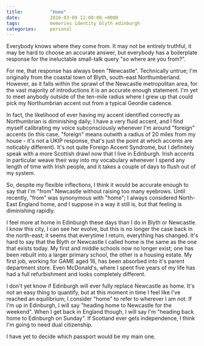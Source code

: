 ```yaml
---
title:          "Home"
date:           2016-03-09 12:00:00 +0000
tags:           memories identity blyth edinburgh
categories:     personal
---
```


Everybody knows where they come from. It may not be entirely truthful, it may be hard to choose an accurate answer, but everybody has a boilerplate response for the ineluctable small-talk query "so where are you from?".

<!-- Read More -->

For me, that response has always been "Newcastle". Technically untrue; I'm originally from the coastal town of Blyth, south-east Northumberland. However, as it falls within the sprawl of the Newcastle metropolitan area, for the vast majority of introductions it is an accurate enough statement. I'm yet to meet anybody outside of the ten-mile radius where I grew up that could pick my Northumbrian accent out from a typical Geordie cadence.

In fact, the likelihood of ever having my accent identified correctly as Northumbrian is diminishing daily; I have a very fluid accent, and I find myself calibrating my voice subconsciously whenever I'm around "foreign" accents (in this case, "foreign" means outwith a radius of 20 miles from my house - it's not a UKIP response, that's just the point at which accents are noticably different). It's not quite Foreign Accent Syndrome, but I definitely speak with a more Scottish drawl now that I live in Edinburgh. Irish accents in particular weave their way into my vocabulary whenever I spend any length of time with Irish people, and it takes a couple of days to flush out of my system.

So, despite my flexible inflections, I think it would be accurate enough to say that I'm "from" Newcastle without raising too many eyebrows. Until recently, "from" was synonymous with "home"; I always considered North-East England home, and I suppose in a way it still is, but that feeling is diminishing rapidly. 

I feel more at home in Edinburgh these days than I do in Blyth or Newcastle. I know this city, I can see her evolve, but this is no longer the case back in the north-east; it seems that everytime I return, everything has changed. It's hard to say that the Blyth or Newcastle I called home is the same as the one that exists today. My first and middle schools now no longer exist; one has been rebuilt into a larger primary school, the other is a housing estate. My first job, working for GAME aged 16, has been absorbed into it's parent department store. Even McDonald's, where I spent five years of my life has had a full refurbishment and looks completely different.

I don't yet know if Edinburgh will ever fully replace Newcastle as home. It's not an easy thing to quantify, but at this moment in time I feel like I've reached an equilibrium; I consider "home" to refer to wherever I am not. If I'm up in Edinburgh, I will say "heading home to Newcastle for the weekend". When I get back in England though, I will say I'm "heading back home to Edinburgh on Sunday". If Scotland ever gets independence, I think I'm going to need dual citizenship.

I have yet to decide which passport would be my main one.
